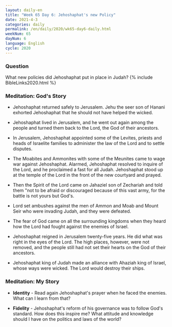 ```yaml
---
layout: daily-en
title: "Week 65 Day 6: Jehoshaphat's new Policy"
date: 2021-4-3 
categories: daily
permalink: /en/daily/2020/wk65-day6-daily.html
weekNum: 65
dayNum: 6
language: English
cycle: 2020
---
```


### Question     
What new policies did Jehoshaphat put in place in Judah?
{% include BibleLinks2020.html %} 

### Meditation: God's Story   
+ Jehoshaphat returned safely to Jerusalem. Jehu the seer son of Hanani exhorted Jehoshaphat that he should not have helped the wicked. 

+ Jehoshaphat lived in Jerusalem, and he went out again among the people and turned them back to the Lord, the God of their ancestors. 

+ In Jerusalem, Jehoshaphat appointed some of the Levites, priests and heads of Israelite families to administer the law of the Lord and to settle disputes. 

+ The Moabites and Ammonites with some of the Meunites came to wage war against Jehoshaphat. Alarmed, Jehoshaphat resolved to inquire of the Lord, and he proclaimed a fast for all Judah. Jehoshaphat stood up at the temple of the Lord in the front of the new courtyard and prayed. 

+ Then the Spirit of the Lord came on Jahaziel son of Zechariah and told them "not to be afraid or discouraged because of this vast army, for the battle is not yours but God's.

+ Lord set ambushes against the men of Ammon and Moab and Mount Seir who were invading Judah, and they were defeated. 

+ The fear of God came on all the surrounding kingdoms when they heard how the Lord had fought against the enemies of Israel. 

+ Jehoshaphat reigned in Jerusalem twenty-five years. He did what was right in the eyes of the Lord. The high places, however, were not removed, and the people still had not set their hearts on the God of their ancestors. 

+ Jehoshaphat king of Judah made an alliance with Ahaziah king of Israel, whose ways were wicked. The Lord would destroy their ships. 

### Meditation: My Story   
+ **Identity** - Read again Jehoshaphat's prayer when he faced the enemies. What can I learn from that? 

+ **Fidelity** - Jehoshaphat's reform of his governance was to follow God's standard. How does this inspire me? What attitude and knowledge should I have on the politics and laws of the world? 
